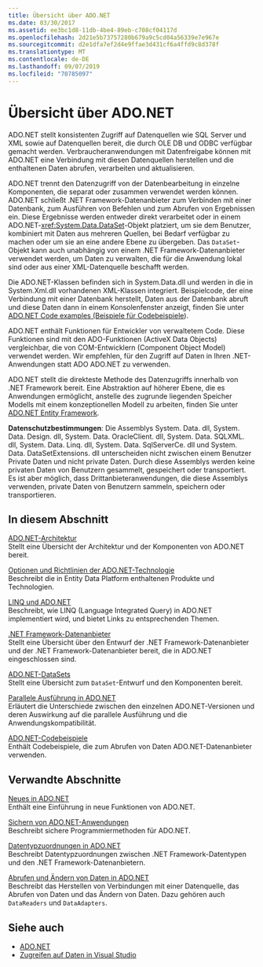 ```yaml
---
title: Übersicht über ADO.NET
ms.date: 03/30/2017
ms.assetid: ee3bc1d8-11db-4be4-89eb-c708cf04117d
ms.openlocfilehash: 2d21e5b73757280b679a9c5cd04a56339e7e967e
ms.sourcegitcommit: d2e1dfa7ef2d4e9ffae3d431cf6a4ffd9c8d378f
ms.translationtype: MT
ms.contentlocale: de-DE
ms.lasthandoff: 09/07/2019
ms.locfileid: "70785097"
---
```

# <a name="adonet-overview"></a>Übersicht über ADO.NET
ADO.NET stellt konsistenten Zugriff auf Datenquellen wie SQL Server und XML sowie auf Datenquellen bereit, die durch OLE DB und ODBC verfügbar gemacht werden. Verbraucheranwendungen mit Datenfreigabe können mit ADO.NET eine Verbindung mit diesen Datenquellen herstellen und die enthaltenen Daten abrufen, verarbeiten und aktualisieren.  
  
 ADO.NET trennt den Datenzugriff von der Datenbearbeitung in einzelne Komponenten, die separat oder zusammen verwendet werden können. ADO.NET schließt .NET Framework-Datenanbieter zum Verbinden mit einer Datenbank, zum Ausführen von Befehlen und zum Abrufen von Ergebnissen ein. Diese Ergebnisse werden entweder direkt verarbeitet oder in einem ADO.NET-<xref:System.Data.DataSet>-Objekt platziert, um sie dem Benutzer, kombiniert mit Daten aus mehreren Quellen, bei Bedarf verfügbar zu machen oder um sie an eine andere Ebene zu übergeben. Das `DataSet`-Objekt kann auch unabhängig von einem .NET Framework-Datenanbieter verwendet werden, um Daten zu verwalten, die für die Anwendung lokal sind oder aus einer XML-Datenquelle beschafft werden.  
  
 Die ADO.NET-Klassen befinden sich in System.Data.dll und werden in die in System.Xml.dll vorhandenen XML-Klassen integriert. Beispielcode, der eine Verbindung mit einer Datenbank herstellt, Daten aus der Datenbank abruft und diese Daten dann in einem Konsolenfenster anzeigt, finden Sie unter [ADO.NET Code examples (Beispiele für Codebeispiele](ado-net-code-examples.md)).  
  
 ADO.NET enthält Funktionen für Entwickler von verwaltetem Code. Diese Funktionen sind mit den ADO-Funktionen (ActiveX Data Objects) vergleichbar, die von COM-Entwicklern (Component Object Model) verwendet werden. Wir empfehlen, für den Zugriff auf Daten in Ihren .NET-Anwendungen statt ADO ADO.NET zu verwenden.  
  
 ADO.NET stellt die direkteste Methode des Datenzugriffs innerhalb von .NET Framework bereit. Eine Abstraktion auf höherer Ebene, die es Anwendungen ermöglicht, anstelle des zugrunde liegenden Speicher Modells mit einem konzeptionellen Modell zu arbeiten, finden Sie unter [ADO.NET Entity Framework](./ef/index.md).  
  
 **Datenschutzbestimmungen**: Die Assemblys System. Data. dll, System. Data. Design. dll, System. Data. OracleClient. dll, System. Data. SQLXML. dll, System. Data. Linq. dll, System. Data. SqlServerCe. dll und System. Data. DataSetExtensions. dll unterscheiden nicht zwischen einem Benutzer Private Daten und nicht private Daten.  Durch diese Assemblys werden keine privaten Daten von Benutzern gesammelt, gespeichert oder transportiert. Es ist aber möglich, dass Drittanbieteranwendungen, die diese Assemblys verwenden, private Daten von Benutzern sammeln, speichern oder transportieren.  
  
## <a name="in-this-section"></a>In diesem Abschnitt  
 [ADO.NET-Architektur](ado-net-architecture.md)  
 Stellt eine Übersicht der Architektur und der Komponenten von ADO.NET bereit.  
  
 [Optionen und Richtlinien der ADO.NET-Technologie](ado-net-technology-options-and-guidelines.md)  
 Beschreibt die in Entity Data Platform enthaltenen Produkte und Technologien.  
  
 [LINQ und ADO.NET](linq-and-ado-net.md)  
 Beschreibt, wie LINQ (Language Integrated Query) in ADO.NET implementiert wird, und bietet Links zu entsprechenden Themen.  
  
 [.NET Framework-Datenanbieter](data-providers.md)  
 Stellt eine Übersicht über den Entwurf der .NET Framework-Datenanbieter und der .NET Framework-Datenanbieter bereit, die in ADO.NET eingeschlossen sind.  
  
 [ADO.NET-DataSets](ado-net-datasets.md)  
 Stellt eine Übersicht zum `DataSet`-Entwurf und den Komponenten bereit.  
  
 [Parallele Ausführung in ADO.NET](side-by-side-execution.md)  
 Erläutert die Unterschiede zwischen den einzelnen ADO.NET-Versionen und deren Auswirkung auf die parallele Ausführung und die Anwendungskompatibilität.  
  
 [ADO.NET-Codebeispiele](ado-net-code-examples.md)  
 Enthält Codebeispiele, die zum Abrufen von Daten ADO.NET-Datenanbieter verwenden.  
  
## <a name="related-sections"></a>Verwandte Abschnitte  
 [Neues in ADO.NET](whats-new.md)  
 Enthält eine Einführung in neue Funktionen von ADO.NET.  
  
 [Sichern von ADO.NET-Anwendungen](securing-ado-net-applications.md)  
 Beschreibt sichere Programmiermethoden für ADO.NET.  
  
 [Datentypzuordnungen in ADO.NET](data-type-mappings-in-ado-net.md)  
 Beschreibt Datentypzuordnungen zwischen .NET Framework-Datentypen und den .NET Framework-Datenanbietern.  
  
 [Abrufen und Ändern von Daten in ADO.NET](retrieving-and-modifying-data.md)  
 Beschreibt das Herstellen von Verbindungen mit einer Datenquelle, das Abrufen von Daten und das Ändern von Daten. Dazu gehören auch `DataReaders` und `DataAdapters`.  
  
## <a name="see-also"></a>Siehe auch

- [ADO.NET](index.md)
- [Zugreifen auf Daten in Visual Studio](/visualstudio/data-tools/accessing-data-in-visual-studio)
